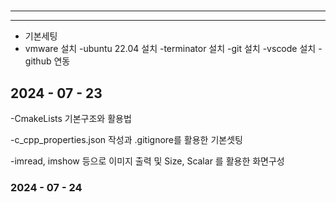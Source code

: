 # 
---


---
- 기본세팅
 - vmware 설치
-ubuntu 22.04 설치
-terminator 설치
-git 설치
-vscode 설치
-github 연동


## 2024 - 07 - 23
-CmakeLists 기본구조와 활용법

-c_cpp_properties.json 작성과 .gitignore를 활용한 기본셋팅

-imread, imshow 등으로 이미지 출력 및 Size, Scalar 를 활용한 화면구성

### 2024 - 07 - 24


    